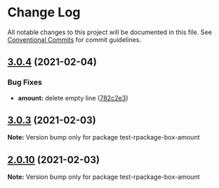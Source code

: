 # Change Log

All notable changes to this project will be documented in this file.
See [Conventional Commits](https://conventionalcommits.org) for commit guidelines.

## [3.0.4](https://github.com/reme3d2y/test-rpackage-box/compare/test-rpackage-box-amount@3.0.3...test-rpackage-box-amount@3.0.4) (2021-02-04)


### Bug Fixes

* **amount:** delete empty line ([782c2e3](https://github.com/reme3d2y/test-rpackage-box/commit/782c2e38057bd98d6c733f976f3a32677b8c2308))





## [3.0.3](https://github.com/reme3d2y/test-rpackage-box/compare/test-rpackage-box-amount@1.1.0...test-rpackage-box-amount@3.0.3) (2021-02-03)

**Note:** Version bump only for package test-rpackage-box-amount





## [2.0.10](https://github.com/reme3d2y/test-rpackage-box/compare/test-rpackage-box-amount@1.1.0...test-rpackage-box-amount@2.0.10) (2021-02-03)

**Note:** Version bump only for package test-rpackage-box-amount
